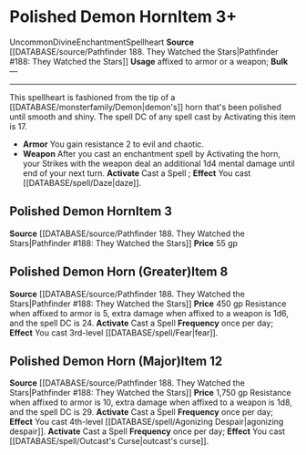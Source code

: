 ﻿---
id: '2415'
item_category: Spellhearts
level: '3'
name: Polished Demon Horn
price: 55 gp
rarity: Uncommon
school: Enchantment
source: '[[DATABASE/source/Pathfinder 188. They Watched the Stars|Pathfinder #188:
  They Watched the Stars]]'
subcategory: spellheart
trait:
- '[[DATABASE/trait/Divine|Divine]]'
- '[[DATABASE/trait/Enchantment|Enchantment]]'
- '[[DATABASE/trait/Spellheart|Spellheart]]'
- '[[DATABASE/trait/Uncommon|Uncommon]]'
type: Item
usage: affixed to armor or a weapon

---
# Polished Demon Horn<span class="item-type">Item 3+</span>

<span class="trait-uncommon item-trait">Uncommon</span><span class="item-trait">Divine</span><span class="item-trait">Enchantment</span><span class="item-trait">Spellheart</span>
**Source** [[DATABASE/source/Pathfinder 188. They Watched the Stars|Pathfinder #188: They Watched the Stars]]
**Usage** affixed to armor or a weapon; **Bulk** —

---
This spellheart is fashioned from the tip of a [[DATABASE/monsterfamily/Demon|demon's]] horn that's been polished until smooth and shiny. The spell DC of any spell cast by Activating this item is 17.

* **Armor** You gain resistance 2 to evil and chaotic.
* **Weapon** After you cast an enchantment spell by Activating the horn, your Strikes with the weapon deal an additional 1d4 mental damage until end of your next turn.
**Activate** Cast a Spell ; **Effect** You cast [[DATABASE/spell/Daze|daze]].

## Polished Demon Horn<span class="item-type">Item 3</span>

**Source** [[DATABASE/source/Pathfinder 188. They Watched the Stars|Pathfinder #188: They Watched the Stars]]
**Price** 55 gp

## Polished Demon Horn (Greater)<span class="item-type">Item 8</span>

**Source** [[DATABASE/source/Pathfinder 188. They Watched the Stars|Pathfinder #188: They Watched the Stars]]
**Price** 450 gp
Resistance when affixed to armor is 5, extra damage when affixed to a weapon is 1d6, and the spell DC is 24.
**Activate** Cast a Spell **Frequency** once per day; **Effect** You cast 3rd-level [[DATABASE/spell/Fear|fear]].

## Polished Demon Horn (Major)<span class="item-type">Item 12</span>

**Source** [[DATABASE/source/Pathfinder 188. They Watched the Stars|Pathfinder #188: They Watched the Stars]]
**Price** 1,750 gp
Resistance when affixed to armor is 10, extra damage when affixed to a weapon is 1d8, and the spell DC is 29.
**Activate** Cast a Spell **Frequency** once per day; **Effect** You cast 4th-level [[DATABASE/spell/Agonizing Despair|agonizing despair]].
**Activate** Cast a Spell **Frequency** once per day; **Effect** You cast [[DATABASE/spell/Outcast's Curse|outcast's curse]].